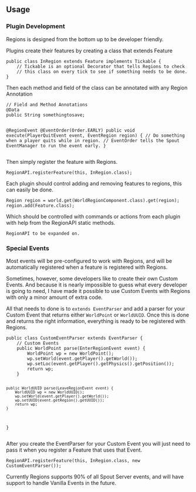 ## Usage
### Plugin Development
Regions is designed from the bottom up to be developer friendly.

Plugins create their features by creating a class that extends Feature

<div class="source">
<pre class="java"><code>public class InRegion extends Feature implements Tickable {
    // Tickable is an optional Decorator that tells Regions to check
    // this class on every tick to see if something needs to be done.
}</code></pre>
</div>

Then each method and field of the class can be annotated with any Region Annotation

<div class="source">
<pre class="java"><code>// Field and Method Annotations
@Data
public String somethingtosave;

@RegionEvent
@EventOrder(Order.EARLY)
public void execute(PlayerQuitEvent event, EventRegion region) {
    // Do something when a player quits while in region.
    // EventOrder tells the Spout EventManager to run the event early.
}</code></pre>
</div>

Then simply register the feature with Regions.

<div class="source"><pre class="java"><code>RegionAPI.registerFeature(this, InRegion.class);</code></pre></div>

Each plugin should control adding and removing features to regions, this can easily be done.

<div class="source">
<pre class="java"><code>Region region = world.get(WorldRegionComponent.class).get(region);
region.add(Feature.class);</code></pre>
</div>

Which should be controlled with commands or actions from each plugin with help from the RegionAPI static methods.

<div class="source">
<pre class="java"><code>RegionAPI to be expanded on.</code></pre>
</div>

### Special Events
Most events will be pre-configured to work with Regions, and will be automatically registered when a feature is registered with Regions.

Sometimes, however, some developers like to create their own Custom Events. And because it is nearly impossible to guess what every developer is going to need, I have made it possible to use Custom Events with Regions with only a minor amount of extra code.

All that needs to done is to `extends EventParser` and add a parser for your Custom Event that returns either `WorldPoint` or `WorldUUID`. Once this is done and returns the right information, everything is ready to be registered with Regions.

<div class="source">
<pre class="java"><code>public class CustomEventParser extends EventParser {
    // Custom Events
    public WorldPoint parse(EnterRegionEvent event) {
        WorldPoint wp = new WorldPoint();
        wp.setWorld(event.getPlayer().getWorld());
        wp.setLoc(event.getPlayer().getPhysics().getPosition());
        return wp;
    }
	
    public WorldUUID parse(LeaveRegionEvent event) {
        WorldUUID wp = new WorldUUID();
        wp.setWorld(event.getPlayer().getWorld());
        wp.setUUID(event.getRegion().getUUID());
        return wp;
    }
}</code></pre>
</div>

After you create the EventParser for your Custom Event you will just need to pass it when you register a Feature that uses that Event.

<div class="source">
<pre class="java"><code>RegionAPI.registerFeature(this, InRegion.class, new CustomEventParser());</code></pre>
</div>

Currently Regions supports 90% of all Spout Server events, and will have support to handle Vanilla Events in the future.
